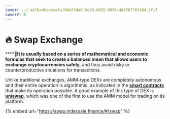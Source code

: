 ```yaml
---
cover: ../.gitbook/assets/b0a550a0-5c28-4919-9036-408fb7701384.jfif
coverY: 0
---
```


# 🔥 Swap Exchange

****:clap:**It is usually based on a series of mathematical and economic formulas that seek to create a balanced mean that allows users to exchange cryptocurrencies safely**, and thus avoid risky or counterproductive situations for transactions.

Unlike traditional exchanges, AMM-type DEXs are completely autonomous and their entire operation is algorithmic, as indicated in the [**smart contracts**](https://academy.bit2me.com/en/what-are-smart-contracts/) that make its operation possible. A good example of this type of DEX is [**uniswap**](https://academy.bit2me.com/en/what-is-uniswap/), which was one of the first to use the AMM model for trading on its platform.

{% embed url="https://swap.indexsale.finance/#/swap" %}
